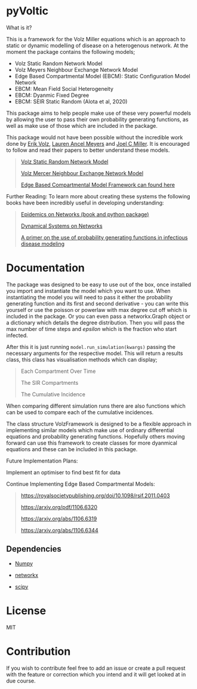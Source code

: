 # pyVoltic

What is it?

This is a framework for the Volz Miller equations which is an approach to static or dynamic modelling of disease on a heterogenous network. At the moment the package contains the following models;
- Volz Static Random Network Model  
- Volz Meyers Neighbour Exchange Network Model
- Edge Based Compartmental Model (EBCM): Static Configuration Model Network
- EBCM: Mean Field Social Heterogeneity
- EBCM: Dyanmic Fixed Degree
- EBCM: SEIR Static Random (Alota et al, 2020)

This package aims to help people make use of these very powerful models by allowing the user to pass their own probability generating functions, as well as make use of those which are included in the package. 

This package would not have been possible without the incredible work done by [Erik Volz](https://github.com/emvolz), [Lauren Ancel Meyers](https://scholar.google.com/citations?user=KKiQaBoAAAAJ&hl=en) and [Joel C Miller](https://github.com/joelmiller). It is encouraged to follow and read their papers to better understand these models.

> [Volz Static Random Network Model](https://www.ncbi.nlm.nih.gov/pmc/articles/PMC7080148/pdf/285_2007_Article_116.pdf)
>
> [Volz Mercer Neighbour Exchange Network Model](https://royalsocietypublishing.org/doi/10.1098/rspb.2007.1159)
>
> [Edge Based Compartmental Model Framework can found here](https://arxiv.org/pdf/1106.6320)

Further Reading:
To learn more about creating these systems the following books have been incredibly useful in developing understanding:
> [Epidemics on Networks (book and python package)](https://link.springer.com/book/10.1007/978-3-319-50806-1)
> 
> [Dynamical Systems on Networks](https://link.springer.com/book/10.1007/978-3-319-26641-1)
>
>[A primer on the use of probability generating functions in infectious disease modeling](https://arxiv.org/abs/1803.05136)
# Documentation

The package was designed to be easy to use out of the box, once installed you import and instantiate the model which you want to use. When instantiating the model you will need to pass it either the probability generating function and its first and second derivative - you can write this yourself or use the poisson or powerlaw with max degree cut off which is included in the package. Or you can even pass a networkx.Graph object or a dictionary which details the degree distribution. Then you will pass the max number of time steps and $epsilon$ which is the fraction who start infected.

After this it is just running `model.run_simulation(kwargs)` passing the necessary arguments for the respective model. This will return a results class, this class has visualisation methods which can display;
> Each Compartment Over Time
>
> The SIR Compartments
>
> The Cumulative Incidence
    
When comparing different simulation runs there are also functions which can be used to compare each of the cumulative incidences.


The class structure VolzFramework is designed to be a flexible approach in implementing similar models which make use of ordinary differential equations and probability generating functions. Hopefully others moving forward can use this framework to create classes for more dyanmical equations and these can be included in this package.


Future Implementation Plans:

Implement an optimiser to find best fit for data

Continue Implementing Edge Based Compartmental Models:
> https://royalsocietypublishing.org/doi/10.1098/rsif.2011.0403
>
> https://arxiv.org/pdf/1106.6320
> 
> https://arxiv.org/abs/1106.6319
>
> https://arxiv.org/abs/1106.6344

## Dependencies

- [Numpy](https://numpy.org)

- [networkx](https://networkx.org)

- [scipy](https://scipy.org)

# License

MIT

# Contribution

If you wish to contribute feel free to add an issue or create a pull request with the feature or correction which you intend and it will get looked at in due course.


